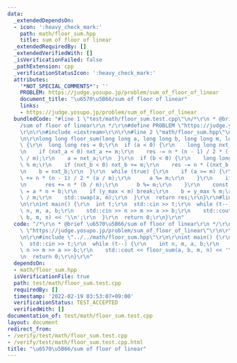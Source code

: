 ```yaml
---
data:
  _extendedDependsOn:
  - icon: ':heavy_check_mark:'
    path: math/floor_sum.hpp
    title: sum of floor of linear
  _extendedRequiredBy: []
  _extendedVerifiedWith: []
  _isVerificationFailed: false
  _pathExtension: cpp
  _verificationStatusIcon: ':heavy_check_mark:'
  attributes:
    '*NOT_SPECIAL_COMMENTS*': ''
    PROBLEM: https://judge.yosupo.jp/problem/sum_of_floor_of_linear
    document_title: "\u6570\u5B66/sum of floor of linear"
    links:
    - https://judge.yosupo.jp/problem/sum_of_floor_of_linear
  bundledCode: "#line 1 \"test/math/floor_sum.test.cpp\"\n/*\r\n * @brief \u6570\u5B66\
    /sum of floor of linear\r\n */\r\n#define PROBLEM \"https://judge.yosupo.jp/problem/sum_of_floor_of_linear\"\
    \r\n\r\n#include <iostream>\r\n\r\n#line 2 \"math/floor_sum.hpp\"\n#include <utility>\r\
    \n\r\nlong long floor_sum(long long a, long long b, long long m, long long n)\
    \ {\r\n  long long res = 0;\r\n  if (a < 0) {\r\n    long long nxt_a = a % m;\r\
    \n    if (nxt_a < 0) nxt_a += m;\r\n    res -= n * (n - 1) / 2 * ((nxt_a - a)\
    \ / m);\r\n    a = nxt_a;\r\n  }\r\n  if (b < 0) {\r\n    long long nxt_b = b\
    \ % m;\r\n    if (nxt_b < 0) nxt_b += m;\r\n    res -= n * ((nxt_b - b) / m);\r\
    \n    b = nxt_b;\r\n  }\r\n  while (true) {\r\n    if (a >= m) {\r\n      res\
    \ += n * (n - 1) / 2 * (a / m);\r\n      a %= m;\r\n    }\r\n    if (b >= m) {\r\
    \n      res += n * (b / m);\r\n      b %= m;\r\n    }\r\n    const long long y_max\
    \ = a * n + b;\r\n    if (y_max < m) break;\r\n    b = y_max % m;\r\n    n = y_max\
    \ / m;\r\n    std::swap(a, m);\r\n  }\r\n  return res;\r\n}\r\n#line 9 \"test/math/floor_sum.test.cpp\"\
    \n\r\nint main() {\r\n  int t;\r\n  std::cin >> t;\r\n  while (t--) {\r\n    int\
    \ n, m, a, b;\r\n    std::cin >> n >> m >> a >> b;\r\n    std::cout << floor_sum(a,\
    \ b, m, n) << '\\n';\r\n  }\r\n  return 0;\r\n}\r\n"
  code: "/*\r\n * @brief \u6570\u5B66/sum of floor of linear\r\n */\r\n#define PROBLEM\
    \ \"https://judge.yosupo.jp/problem/sum_of_floor_of_linear\"\r\n\r\n#include <iostream>\r\
    \n\r\n#include \"../../math/floor_sum.hpp\"\r\n\r\nint main() {\r\n  int t;\r\n\
    \  std::cin >> t;\r\n  while (t--) {\r\n    int n, m, a, b;\r\n    std::cin >>\
    \ n >> m >> a >> b;\r\n    std::cout << floor_sum(a, b, m, n) << '\\n';\r\n  }\r\
    \n  return 0;\r\n}\r\n"
  dependsOn:
  - math/floor_sum.hpp
  isVerificationFile: true
  path: test/math/floor_sum.test.cpp
  requiredBy: []
  timestamp: '2022-02-19 03:53:07+09:00'
  verificationStatus: TEST_ACCEPTED
  verifiedWith: []
documentation_of: test/math/floor_sum.test.cpp
layout: document
redirect_from:
- /verify/test/math/floor_sum.test.cpp
- /verify/test/math/floor_sum.test.cpp.html
title: "\u6570\u5B66/sum of floor of linear"
---
```

